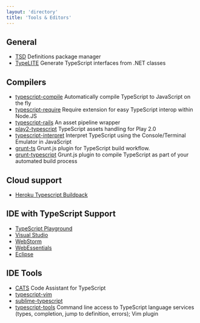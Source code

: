 ```yaml
---
layout: 'directory'
title: 'Tools & Editors'
---
```


## General

* [TSD](https://github.com/Diullei/tsd) Definitions package manager
* [TypeLITE](http://type.litesolutions.net/) Generate TypeScript interfaces from .NET classes


## Compilers

* [typescript-compile](https://github.com/niutech/typescript-compile) Automatically compile TypeScript to JavaScript on the fly
* [typescript-require](https://github.com/eknkc/typescript-require) Require extension for easy TypeScript interop within Node.JS
* [typescript-rails](https://github.com/klaustopher/typescript-rails) An asset pipeline wrapper
* [play2-typescript](https://github.com/mumoshu/play2-typescript) TypeScript assets handling for Play 2.0
* [typescript-interpret](https://github.com/niutech/typescript-interpret) Interpret TypeScript using the Console/Terminal Emulator in JavaScript
* [grunt-ts](https://github.com/grunt-ts/grunt-ts) Grunt.js plugin for TypeScript build workflow.
* [grunt-typescript](https://github.com/k-maru/grunt-typescript) Grunt.js plugin to compile TypeScript as part of your automated build process

## Cloud support

* [Heroku Typescript Buildpack](https://github.com/pk11/heroku-buildpack-typescript)


## IDE with TypeScript Support

* [TypeScript Playground](http://www.typescriptlang.org/Playground/)
* [Visual Studio](http://www.microsoft.com/visualstudio/eng)
* [WebStorm](http://www.jetbrains.com/webstorm/)
* [WebEssentials](http://visualstudiogallery.msdn.microsoft.com/6ed4c78f-a23e-49ad-b5fd-369af0c2107f)
* [Eclipse](https://github.com/palantir/eclipse-typescript)


## IDE Tools

* [CATS](https://github.com/jbaron/cats) Code Assistant for TypeScript
* [typescript-vim](https://github.com/leafgarland/typescript-vim)
* [sublime-typescript](https://github.com/raph-amiard/sublime-typescript)
* [typescript-tools](https://github.com/clausreinke/typescript-tools) Command line access to TypeScript language services (types, completion, jump to definition, errors); Vim plugin
